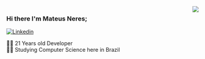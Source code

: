 <img align='right' src="https://github-readme-stats.vercel.app/api/top-langs/?username=mateusneresrb&theme=onedark">

### Hi there I'm Mateus Neres;

[![Linkedin](https://img.shields.io/badge/-Linkedin-blue)](https://www.linkedin.com/in/mateusneresrb/)
  
👨‍💻 21 Years old Developer  
👨‍🎓 Studying Computer Science here in Brazil
